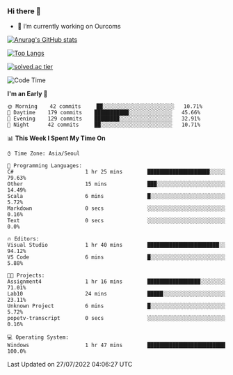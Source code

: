 ### Hi there 👋

- 🔭 I’m currently working on Ourcoms

<!--
**Rhange/Rhange** is a ✨ _special_ ✨ repository because its `README.md` (this file) appears on your GitHub profile.

Here are some ideas to get you started:

- 🌱 I’m currently learning ...
- 👯 I’m looking to collaborate on ...
- 🤔 I’m looking for help with ...
- 💬 Ask me about ...
- 📫 How to reach me: ...
- 😄 Pronouns: ...
- ⚡ Fun fact: ...
-->

[![Anurag's GitHub stats](https://github-readme-stats.vercel.app/api?username=rhange&show_icons=true&theme=gruvbox)](https://github.com/anuraghazra/github-readme-stats)

[![Top Langs](https://github-readme-stats.vercel.app/api/top-langs/?username=rhange&layout=compact&theme=gruvbox)](https://github.com/anuraghazra/github-readme-stats)

[![solved.ac tier](http://mazassumnida.wtf/api/generate_badge?boj=rhange0511)](https://solved.ac/rhange0511)

  <!--START_SECTION:waka-->
![Code Time](http://img.shields.io/badge/Code%20Time-0%20secs-blue)

**I'm an Early 🐤** 

```text
🌞 Morning    42 commits     ██░░░░░░░░░░░░░░░░░░░░░░░   10.71% 
🌆 Daytime    179 commits    ███████████░░░░░░░░░░░░░░   45.66% 
🌃 Evening    129 commits    ████████░░░░░░░░░░░░░░░░░   32.91% 
🌙 Night      42 commits     ██░░░░░░░░░░░░░░░░░░░░░░░   10.71%

```


📊 **This Week I Spent My Time On** 

```text
⌚︎ Time Zone: Asia/Seoul

💬 Programming Languages: 
C#                       1 hr 25 mins        ████████████████████░░░░░   79.63% 
Other                    15 mins             ███░░░░░░░░░░░░░░░░░░░░░░   14.49% 
Scala                    6 mins              █░░░░░░░░░░░░░░░░░░░░░░░░   5.72% 
Markdown                 0 secs              ░░░░░░░░░░░░░░░░░░░░░░░░░   0.16% 
Text                     0 secs              ░░░░░░░░░░░░░░░░░░░░░░░░░   0.0%

🔥 Editors: 
Visual Studio            1 hr 40 mins        ███████████████████████░░   94.12% 
VS Code                  6 mins              █░░░░░░░░░░░░░░░░░░░░░░░░   5.88%

🐱‍💻 Projects: 
Assignment4              1 hr 16 mins        █████████████████░░░░░░░░   71.01% 
Lab10                    24 mins             █████░░░░░░░░░░░░░░░░░░░░   23.11% 
Unknown Project          6 mins              █░░░░░░░░░░░░░░░░░░░░░░░░   5.72% 
popetv-transcript        0 secs              ░░░░░░░░░░░░░░░░░░░░░░░░░   0.16%

💻 Operating System: 
Windows                  1 hr 47 mins        █████████████████████████   100.0%

```


 Last Updated on 27/07/2022 04:06:27 UTC
<!--END_SECTION:waka-->
